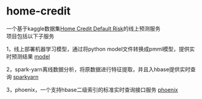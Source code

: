 # home-credit
一个基于kaggle数据集[Home Credit Default Risk](https://www.kaggle.com/c/home-credit-default-risk)的线上预测服务<br/>
项目包括以下子服务<br/>
    
1，线上部署机器学习模型，通过将python model文件转换成pmml模型，提供实时预测结果 [model](https://github.com/raoqiangpeter/model)

2，spark-yarn离线数据分析，将原数据进行特征提取，并且入hbase提供实时查询 [sparkyarn](https://github.com/raoqiangpeter/sparkyarn)
    
3，phoenix，一个支持hbase二级索引的标准实时查询接口服务 [phoenix](https://github.com/raoqiangpeter/phoenix)
    
    